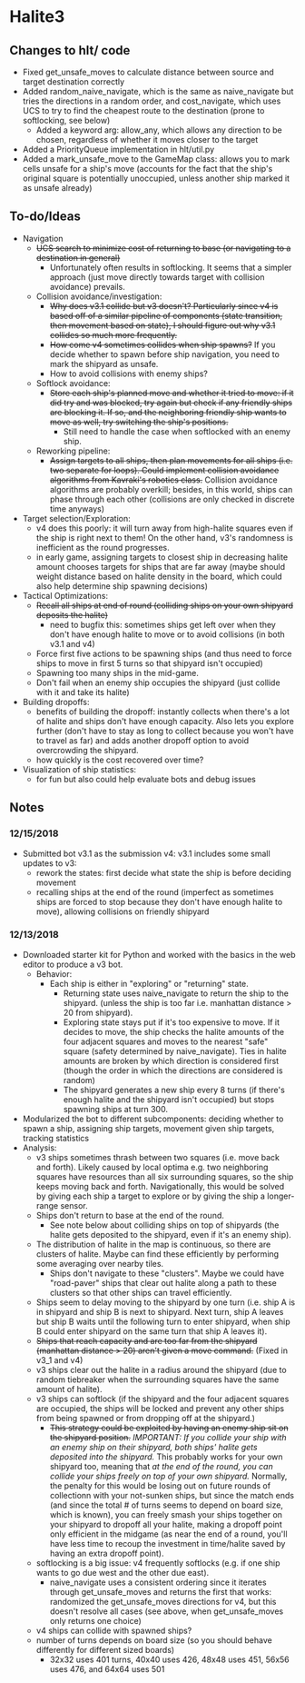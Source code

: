 # Halite3

## Changes to hlt/ code
- Fixed get_unsafe_moves to calculate distance between source and target
destination correctly
- Added random_naive_navigate, which is the same as naive_navigate but tries the
directions in a random order, and cost_navigate, which uses UCS to try to find
the cheapest route to the destination (prone to softlocking, see below)
  - Added a keyword arg: allow_any, which allows any direction to be chosen, regardless
  of whether it moves closer to the target
- Added a PriorityQueue implementation in hlt/util.py
- Added a mark_unsafe_move to the GameMap class: allows you to mark cells unsafe
for a ship's move (accounts for the fact that the ship's original square is
potentially unoccupied, unless another ship marked it as unsafe already)

## To-do/Ideas
- Navigation
  - ~~UCS search to minimize cost of returning to base (or navigating to a
  destination in general)~~
    - Unfortunately often results in softlocking. It seems that a simpler approach
    (just move directly towards target with collision avoidance) prevails.
  - Collision avoidance/investigation:
    - ~~Why does v3.1 collide but v3 doesn't? Particularly since v4 is based off of
    a similar pipeline of components (state transition, then movement based on
    state), I should figure out why v3.1 collides so much more frequently.~~
    - ~~How come v4 sometimes collides when ship spawns?~~ If you decide whether to spawn
    before ship navigation, you need to mark the shipyard as unsafe.
    - How to avoid collisions with enemy ships?
  - Softlock avoidance:
    - ~~Store each ship's planned move and whether it tried to move: if it did try
    and was blocked, try again but check if any friendly ships are blocking it.
    If so, and the neighboring friendly ship wants to move as well, try switching
    the ship's positions.~~
      - Still need to handle the case when softlocked with an enemy ship.
  - Reworking pipeline:
    - ~~Assign targets to all ships, then plan movements for all ships (i.e. two
    separate for loops). Could implement collision avoidance algorithms from
    Kavraki's robotics class.~~ Collision avoidance algorithms are probably overkill;
    besides, in this world, ships can phase through each other (collisions are only
    checked in discrete time anyways)
- Target selection/Exploration:
  - v4 does this poorly: it will turn away from high-halite squares even if the
  ship is right next to them! On the other hand, v3's randomness is inefficient
  as the round progresses.
  - in early game, assigning targets to closest ship in decreasing halite amount
  chooses targets for ships that are far away (maybe should weight distance based
  on halite density in the board, which could also help determine ship spawning decisions)
- Tactical Optimizations:
  - ~~Recall all ships at end of round (colliding ships on your own shipyard deposits the halite)~~
    - need to bugfix this: sometimes ships get left over when they don't have enough halite to move
    or to avoid collisions (in both v3.1 and v4)
  - Force first five actions to be spawning ships (and thus need to force ships to move in first 5 turns
  so that shipyard isn't occupied)
  - Spawning too many ships in the mid-game.
  - Don't fail when an enemy ship occupies the shipyard (just collide with it and take its halite)
- Building dropoffs:
  - benefits of building the dropoff: instantly collects when there's a lot of halite
  and ships don't have enough capacity. Also lets you explore further (don't have
  to stay as long to collect because you won't have to travel as far) and adds
  another dropoff option to avoid overcrowding the shipyard.
  - how quickly is the cost recovered over time?
- Visualization of ship statistics:
  - for fun but also could help evaluate bots and debug issues

## Notes
### 12/15/2018
- Submitted bot v3.1 as the submission v4: v3.1 includes some small updates to v3:
    - rework the states: first decide what state the ship is before deciding
    movement
    - recalling ships at the end of the round (imperfect as sometimes ships are
    forced to stop because they don't have enough halite to move), allowing
    collisions on friendly shipyard

### 12/13/2018
- Downloaded starter kit for Python and worked with the basics in the web editor
to produce a v3 bot.
    - Behavior:
        - Each ship is either in "exploring" or "returning" state.
            - Returning state uses naive_navigate to return the ship to the shipyard.
            (unless the ship is too far i.e. manhattan distance > 20 from shipyard).
            - Exploring state stays put if it's too expensive to move. If it decides
            to move, the ship checks the halite amounts of the four adjacent squares
            and moves to the nearest "safe" square (safety determined by naive_navigate).
            Ties in halite amounts are broken by which direction is considered first (though
            the order in which the directions are considered is random)
            - The shipyard generates a new ship every 8 turns (if there's enough halite
            and the shipyard isn't occupied) but stops spawning ships at turn 300.
- Modularized the bot to different subcomponents: deciding whether to spawn a ship,
assigning ship targets, movement given ship targets, tracking statistics
- Analysis:
  - v3 ships sometimes thrash between two squares (i.e. move back and forth).
  Likely caused by local optima e.g. two neighboring squares have resources
  than all six surrounding squares, so the ship keeps moving back and forth.
  Navigationally, this would be solved by giving each ship a target to explore
  or by giving the ship a longer-range sensor.
  - Ships don't return to base at the end of the round.
      - See note below about colliding ships on top of shipyards (the halite
      gets deposited to the shipyard, even if it's an enemy ship).
  - The distribution of halite in the map is continuous, so there are clusters
  of halite. Maybe can find these efficiently by performing some averaging over
  nearby tiles.
      - Ships don't navigate to these "clusters". Maybe we could have "road-paver"
      ships that clear out halite along a path to these clusters so that other ships
      can travel efficiently.
  - Ships seem to delay moving to the shipyard by one turn (i.e. ship A is in
  shipyard and ship B is next to shipyard. Next turn, ship A leaves but ship
  B waits until the following turn to enter shipyard, when ship B could enter
  shipyard on the same turn that ship A leaves it).
  - ~~Ships that reach capacity and are too far from the shipyard (manhattan
  distance > 20) aren't given a move command.~~ (Fixed in v3_1 and v4)
  - v3 ships clear out the halite in a radius around the shipyard (due to random
  tiebreaker when the surrounding squares have the same amount of halite).
  - v3 ships can softlock (if the shipyard and the four adjacent squares are
  occupied, the ships will be locked and prevent any other ships from being
  spawned or from dropping off at the shipyard.)
      - ~~This strategy could be exploited by having an enemy ship sit on the
      shipyard position.~~ *IMPORTANT: If you collide your ship with an enemy
      ship on their shipyard, both ships' halite gets deposited into the shipyard.*
      This probably works for your own shipyard too, meaning that *at the end
      of the round, you can collide your ships freely on top of your own shipyard.*
      Normally, the penalty for this would be losing out on future rounds of collectionn
      with your not-sunken ships, but since the match ends (and since the total # of turns
      seems to depend on board size, which is known), you can freely smash your ships
      together on your shipyard to dropoff all your halite, making a dropoff point
      only efficient in the midgame (as near the end of a round, you'll have less
      time to recoup the investment in time/halite saved by having an extra dropoff
      point).
  - softlocking is a big issue: v4 frequently softlocks (e.g. if one ship wants to go
  due west and the other due east).
      - naive_navigate uses a consistent ordering since it iterates through
      get_unsafe_moves and returns the first that works: randomized the get_unsafe_moves
      directions for v4, but this doesn't resolve all cases (see above, when
      get_unsafe_moves only returns one choice)
  - v4 ships can collide with spawned ships?
  - number of turns depends on board size (so you should behave differently
  for different sized boards)
      - 32x32 uses 401 turns, 40x40 uses 426, 48x48 uses 451, 56x56 uses 476, and 64x64 uses 501
